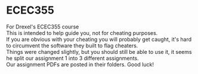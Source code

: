 # ECEC355   
For Drexel's ECEC355 course   
This is intended to help guide you, not for cheating purposes.   
If you are obvious with your cheating you will probably get caught, it's hard to circumvent the software they built to flag cheaters.   
Things were changed slightly, but you should still be able to use it, it seems he split our assignment 1 into 3 different assignments.   
Our assignment PDFs are posted in their folders. Good luck!
